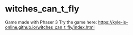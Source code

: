 # witches_can_t_fly
Game made with Phaser 3
Try the game here:
https://kyle-is-online.github.io/witches_can_t_fly/index.html
